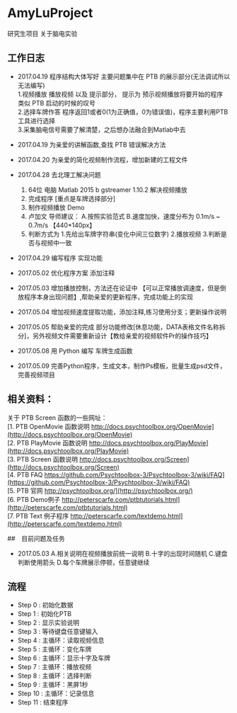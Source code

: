 # AmyLuProject
研究生项目 关于脑电实验

## 工作日志 </br>
* 2017.04.19 程序结构大体写好 主要问题集中在 PTB 的展示部分(无法调试所以无法编写)</br>
	1.视频播放 播放视频 以及 提示部分， 提示为 预示视频播放将要开始的程序 类似 PTB 启动的时候的叹号</br>
	2.选择车牌作答 程序返回1或者0(1为正确值，0为错误值)，程序主要利用PTB工具进行选择</br>
	3.采集脑电信号需要了解清楚，之后想办法融合到Matlab中去</br>

* 2017.04.19 为亲爱的讲解函数,查找 PTB 错误解决方法</br>
* 2017.04.20 为亲爱的简化视频制作流程，增加新建的工程文件</br>
* 2017.04.28 去北理工解决问题 </br>
	1. 64位 电脑 Matlab 2015 b gstreamer 1.10.2 解决视频播放</br>
	2. 完成程序 [重点是车牌选择部分]</br>
	3. 制作视频播放 Demo</br>
	4. 卢加文 导师建议： A.按照实验范式 B.速度加快，速度分布为 0.1m/s ~ 0.7m/s 【440*140px】</br>
	5. 判断方式为 1.先给出车牌字符串(变化中间三位数字) 2.播放视频  3.判断是否与视频中一致</br>
* 2017.04.29 编写程序 实现功能 </br> 
* 2017.05.02 优化程序方案 添加注释</br>
* 2017.05.03 增加播放控制，方法还在论证中 【可以正常播放调速度，但是倒放程序本身出现问题】,帮助亲爱的更新程序，完成功能上的实现</br>
* 2017.05.04 增加视频速度提取功能，添加注释,练习使用分支；更新操作说明</br>
* 2017.05.05 帮助亲爱的完成 部分功能修改[休息功能，DATA表格文件名称拆分]，另外视频文件需要重新设计【教给亲爱的视频软件Pr的操作技巧】 </br>
* 2017.05.08 用 Python 编写 车牌生成函数</br> 
* 2017.05.09 完善Python程序，生成文本，制作Ps模板，批量生成psd文件，完善视频项目</br>


## 相关资料：</br>
关于 PTB Screen 函数的一些网址：</br>
[1. PTB OpenMovie 函数说明 http://docs.psychtoolbox.org/OpenMovie](http://docs.psychtoolbox.org/OpenMovie)</br>
[2. PTB PlayMovie 函数说明 http://docs.psychtoolbox.org/PlayMovie](http://docs.psychtoolbox.org/PlayMovie)</br>
[3. PTB Screen 函数说明 http://docs.psychtoolbox.org/Screen](http://docs.psychtoolbox.org/Screen)</br>
[4. PTB FAQ https://github.com/Psychtoolbox-3/Psychtoolbox-3/wiki/FAQ](https://github.com/Psychtoolbox-3/Psychtoolbox-3/wiki/FAQ)</br>
[5. PTB 官网  http://psychtoolbox.org/](http://psychtoolbox.org/)</br>
[6. PTB Demo例子 http://peterscarfe.com/ptbtutorials.html](http://peterscarfe.com/ptbtutorials.html)</br>
[7. PTB Text 例子程序 http://peterscarfe.com/textdemo.html](http://peterscarfe.com/textdemo.html)</br>

##　目前问题及任务</br>
* 2017.05.03 A.相关说明在视频播放前统一说明 	B.十字的出现时间随机	 C.键盘判断使用箭头 	D.每个车牌展示停顿，任意键继续


## 流程</br>
* Step 0 : 初始化数据</br>
* Step 1 : 初始化PTB</br>
* Step 2 : 显示实验说明</br>
* Step 3 : 等待键盘任意键输入</br>
* Step 4 : 主循环：读取视频信息</br>
* Step 5 : 主循环：变化车牌</br>
* Step 6 : 主循环：显示十字及车牌</br>
* Step 7 : 主循环：播放视频</br>
* Step 8 : 主循环：选择判断</br>
* Step 9 : 主循环：黑屏1秒</br>
* Step 10 : 主循环：记录信息</br>
* Step 11 : 结束程序</br>

